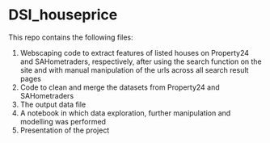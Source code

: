 # DSI_houseprice

This repo contains the following files:   
1. Webscaping code to extract features of listed houses on Property24 and SAHometraders, respectively, after using the search function on the site and with manual manipulation of the urls across all search result pages    
2. Code to clean and merge the datasets from Property24 and SAHometraders   
3. The output data file    
4. A notebook in which data exploration, further manipulation and modelling was performed    
5. Presentation of the project   
